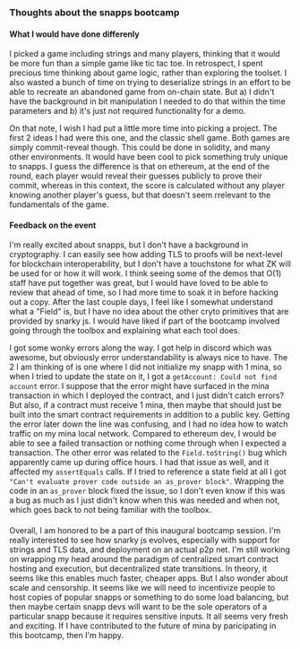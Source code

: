 ### Thoughts about the snapps bootcamp

#### What I would have done differenly

I picked a game including strings and many players, thinking that it would be more fun than a simple game like tic tac toe. In retrospect, I spent precious time thinking about game logic, rather than exploring the toolset. I also wasted a bunch of time on trying to deserialize strings in an effort to be able to recreate an abandoned game from on-chain state. But a) I didn't have the background in bit manipulation I needed to do that within the time parameters and b) it's just not required functionality for a demo.

On that note, I wish I had put a little more time into picking a project. The first 2 ideas I had were this one, and the classic shell game. Both games are simply commit-reveal though. This could be done in solidity, and many other environments. It would have been cool to pick something truly unique to snapps. I guess the difference is that on ethereum, at the end of the round, each player would reveal their guesses publicly to prove their commit, whereas in this context, the score is calculated without any player knowing another player's guess, but that doesn't seem rrelevant to the fundamentals of the game.

#### Feedback on the event

I'm really excited about snapps, but I don't have a background in cryptography. I can easily see how adding TLS to proofs will be next-level for blockchain interoperability, but I don't have a touchstone for what ZK will be used for or how it will work. I think seeing some of the demos that O(1) staff have put together was great, but I would have loved to be able to review that ahead of time, so I had more time to soak it in before hacking out a copy. After the last couple days, I feel like I somewhat understand what a "Field" is, but I have no idea about the other cryto primitives that are provided by snarky js. I would have liked if part of the bootcamp involved going through the toolbox and explaining what each tool does.

I got some wonky errors along the way. I got help in discord which was awesome, but obviously error understandability is always nice to have. The 2 I am thinking of is one where I did not initialize my snapp with 1 mina, so when I tried to update the state on it, I got a `getAccount: Could not find account` error. I suppose that the error might have surfaced in the mina transaction in which I deployed the contract, and I just didn't catch errors? But also, if a contract must receive 1 mina, then maybe that should just be built into the smart contract requirements in addition to a public key. Getting the error later down the line was confusing, and I had no idea how to watch traffic on my mina local network. Compared to ethereum dev, I would be able to see a failed transaction or nothing come through when I expected a transaction. The other error was related to the `Field.toString()` bug which apparently came up during office hours. I had that issue as well, and it affected my `assertEquals` calls. If I tried to reference a state field at all I got `"Can't evaluate prover code outside an as_prover block"`. Wrapping the code in an `as_prover` block fixed the issue, so I don't even know if this was a bug as much as I just didn't know when this was needed and when not, which goes back to not being familiar with the toolbox.

####

Overall, I am honored to be a part of this inaugural bootcamp session. I'm really interested to see how snarky js evolves, especially with support for strings and TLS data, and deployment on an actual p2p net. I'm still working on wrapping my head around the paradigm of centralized smart contract hosting and execution, but decentralized state transitions. In theory, it seems like this enables much faster, cheaper apps. But I also wonder about scale and censorship. It seems like we will need to incentivize people to host copies of popular snapps or something to do some load balancing, but then maybe certain snapp devs will want to be the sole operators of a particular snapp because it requires sensitive inputs. It all seems very fresh and exciting. If I have contributed to the future of mina by paricipating in this bootcamp, then I'm happy.
